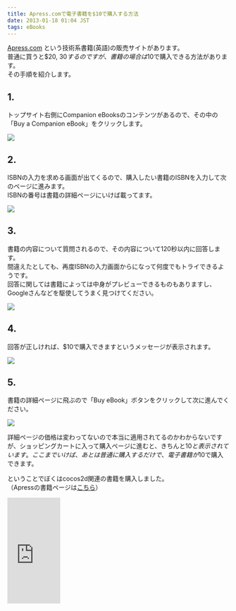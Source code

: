 ```yaml
---
title: Apress.comで電子書籍を$10で購入する方法
date: 2013-01-18 01:04 JST
tags: eBooks
---
```


[Apress.com](http://www.apress.com/) という技術系書籍(英語)の販売サイトがあります。  
普通に買うと$20, $30するのですが、書籍の場合は$10で購入できる方法があります。  
その手順を紹介します。

## 1.

トップサイト右側にCompanion eBooksのコンテンツがあるので、その中の「Buy a Companion eBook」をクリックします。

![](2013-01-18/20130118_2449481.png)

## 2.

ISBNの入力を求める画面が出てくるので、購入したい書籍のISBNを入力して次のページに進みます。  
ISBNの番号は書籍の詳細ページにいけば載ってます。

![](2013-01-18/20130118_2449483.png)

## 3.

書籍の内容について質問されるので、その内容について120秒以内に回答します。  
間違えたとしても、再度ISBNの入力画面からになって何度でもトライできるようです。  
回答に関しては書籍によっては中身がプレビューできるものもありますし、Googleさんなどを駆使してうまく見つけてください。

![](2013-01-18/20130118_2449485.png)

## 4.

回答が正しければ、$10で購入できますというメッセージが表示されます。

![](2013-01-18/20130118_2449494.png)

## 5.

書籍の詳細ページに飛ぶので「Buy eBook」ボタンをクリックして次に進んでください。

![](2013-01-18/20130118_2449495.png)

詳細ページの価格は変わってないので本当に適用されてるのかわからないですが、ショッピングカートに入って購入ページに進むと、きちんと$10と表示されています。  
ここまでいけば、あとは普通に購入するだけで、電子書籍が$10で購入できます。

ということでぼくはcocos2d関連の書籍を購入しました。  
（Apressの書籍ページは[こちら](http://www.apress.com/9781430244165)）

<iframe src="http://rcm-fe.amazon-adsystem.com/e/cm?lt1=_blank&bc1=000000&IS2=1&bg1=FFFFFF&fc1=000000&lc1=0000FF&t=yuukiarc-22&o=9&p=8&l=as4&m=amazon&f=ifr&ref=ss_til&asins=143024416X" style="width:120px;height:240px;" scrolling="no" marginwidth="0" marginheight="0" frameborder="0"></iframe>
